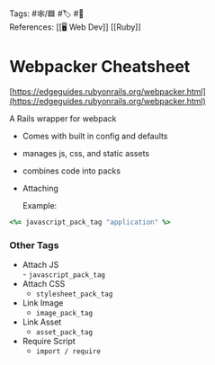Tags:  #🕸️/🟦 #🏷️ #📜️   
References: [[🖥️ Web Dev]] [[Ruby]] 

# Webpacker Cheatsheet

[https://edgeguides.rubyonrails.org/webpacker.html](https://edgeguides.rubyonrails.org/webpacker.html)

A Rails wrapper for webpack

-   Comes with built in config and defaults
-   manages js, css, and static assets
-   combines code into packs
-   Attaching
    
    Example:
    
```ruby
<%= javascript_pack_tag "application" %>
```

  
### Other Tags    
-   Attach JS  
        -   `javascript_pack_tag`  
-   Attach CSS  
	-   `stylesheet_pack_tag`  
-   Link Image  
	-   `image_pack_tag`  
-   Link Asset  
	-   `asset_pack_tag`  
-   Require Script  
	-   `import / require`  